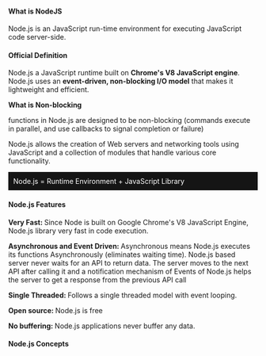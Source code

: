 <h4>What is NodeJS</h4>
<p>Node.js is an JavaScript run-time environment for executing JavaScript code server-side.</p>
<h4>Official Definition</h4>
<p>Node.js a JavaScript runtime built on <b>Chrome's V8 JavaScript engine</b>. Node.js uses an <b>event-driven, non-blocking I/O model</b> that makes it lightweight and efficient. </p>
<p><b>What is Non-blocking</b></p>
<p>functions in Node.js are designed to be non-blocking (commands execute in parallel, and use callbacks to signal completion or failure)
<p> Node.js allows the creation of Web servers and networking tools using JavaScript and a collection of modules that handle various core functionality.</p>
<p class="card" style="background-color: #151515;color: white;padding: 10px;">
	Node.js = Runtime Environment + JavaScript Library 
</p>
<h4>Node.js Features</h4>
<p><b>Very Fast: </b> Since Node is built on Google Chrome's V8 JavaScript Engine, Node.js library very fast in code execution.   </p>
<p><b>Asynchronous and Event Driven: </b>Asynchronous means Node.js executes its functions Asynchronously (eliminates waiting time). Node.js based server never waits for an API to return data. The server moves to the next API after calling it and a notification mechanism of Events of Node.js helps the server to get a response from the previous API call</p>
<p><b>Single Threaded: </b> Follows a single threaded model with event looping.</p>
<p><b>Open source: </b> Node.js is free</p>
<p><b>No buffering: </b>Node.js applications never buffer any data.</p>
<h4>Node.js Concepts</h4>

<!-- ![nodejsConcepts](https://github.com/pioneercoders/pc-tutorials/blob/master/node-js/images/nodejsConcepts.png) -->
